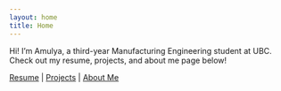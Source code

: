 ```yaml
---
layout: home
title: Home
---
```


Hi! I’m Amulya, a third-year Manufacturing Engineering student at UBC.  
Check out my resume, projects, and about me page below!

[Resume](/resume/) | [Projects](/projects/) | [About Me](/about/)

